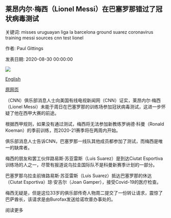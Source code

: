 ## 莱昂内尔·梅西（Lionel Messi）在巴塞罗那错过了冠状病毒测试

关键词: misses uruguayan liga la barcelona ground suarez coronavirus training messi sources cnn test lionel

作者: Paul Gittings

发表日期: 2020-08-30 00:00:00

![](https://cdn.cnn.com/cnnnext/dam/assets/200827185235-messi-barcelona-bayern-munich-uefa-champions-league-super-tease.jpg)

[English](Lionel%20Messi%20misses%20coronavirus%20test%20at%20Barcelona.md)

[原网页](https://edition.cnn.com/2020/08/30/football/lionel-messi-misses-coronavirus-test-barcelona-spt-intl/index.html)

（CNN）俱乐部消息人士向美国有线电视新闻网（CNN）证实，莱昂内尔·梅西（Lionel Messi）未能于周日在巴塞罗那的训练场参加冠状病毒测试，这进一步怀疑了他在西甲大赛的前途。

根据西甲规则，如果没有通过测试，梅西将无法参加新教练罗纳德·科曼（Ronald Koeman）的季前训练，而2020-21赛季将在两周内开始。

俱乐部消息人士告诉CNN，巴塞罗那一线队其他成员都参加了测试，而梅西是唯一的缺席者。

梅西的朋友和罢工伙伴路易斯·苏亚雷斯（Luis Suarez）是到达Ciutat Esportiva训练场的人之一，尽管有报道说乌拉圭国际队不是科曼新赛季计划的一部分。

巴塞罗那乌拉圭前锋路易斯·苏亚雷斯（Luis Suarez）抵达巴塞罗那的休达（Ciutat Esportiva）琼·安吉尔（Joan Gamper），接受Covid-19的医疗检查。

梅西无疑是，但是这位33岁的俱乐部传奇人物周二提交了一份转让请求，震惊了巴萨酋长，该请求是由Burofax发送给诺坎普办事处的。

阅读更多